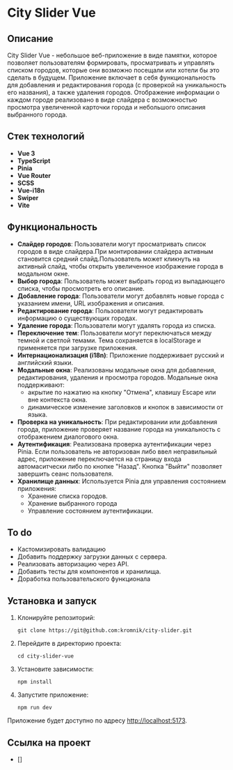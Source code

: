 # City Slider Vue

## Описание

City Slider Vue - небольшое веб-приложение в виде памятки, которое позволяет пользователям формировать, просматривать и управлять списком городов, которые они возможно посещали или хотели бы это сделать в будущем. 
Приложение включает в себя функциональность для добавления и редактирования города (с проверкой на уникальность его названия), а также удаления городов. 
Отображение информации о каждом городе реализовано в виде слайдера с возможностью просмотра увеличенной карточки города и небольшого описания выбранного города.

## Стек технологий

- **Vue 3**
- **TypeScript**
- **Pinia**
- **Vue Router**
- **SCSS**
- **Vue-i18n**
- **Swiper**
- **Vite**

## Функциональность

- **Слайдер городов**: Пользователи могут просматривать список городов в виде слайдера.При монтировании слайдера активным становится средний слайд.Пользователь может кликнуть на активный слайд, чтобы открыть увеличенное изображение города в модальном окне.
- **Выбор города**: Пользователь может выбрать город из выпадающего списка, чтобы просмотреть его описание.
- **Добавление города**: Пользователи могут добавлять новые города с указанием имени, URL изображения и описания.
- **Редактирование города**: Пользователи могут редактировать информацию о существующих городах.
- **Удаление города**: Пользователи могут удалять города из списка.
- **Переключение тем**: Пользователи могут переключаться между темной и светлой темами. Тема сохраняется в localStorage и применяется при загрузке приложения.
- **Интернационализация (i18n)**: Приложение поддерживает русский и английский языки.
- **Модальные окна**: Реализованы модальные окна для добавления, редактирования, удаления и просмотра городов. Модальные окна поддерживают:
  - акрытие по нажатию на кнопку "Отмена", клавишу Escape или вне контекста окна.
  - динамическое изменение заголовков и кнопок в зависимости от языка.
- **Проверка на уникальность**: При редактировании или добавления города, приложение проверяет название города на уникальность с отображением диалогового окна.
- **Аутентификация**: Реализована проверка аутентификации через Pinia. Если пользователь не авторизован либо ввел неправильный адрес, приложение переключается на страницу входа автомаситчески либо по кнопке "Назад". Кнопка "Выйти" позволяет завершить сеанс пользователя.
- **Хранилище данных**: Используется Pinia для управления состоянием приложения:
  - Хранение списка городов.
  - Хранение выбранного города
  - Управление состоянием аутентификации.

## To do
- Кастомизировать валидацию
- Добавить поддержку загрузки данных с сервера.
- Реализовать авторизацию через API.
- Добавить тесты для компонентов и хранилища.
- Доработка пользовательского функционала

## Установка и запуск

1. Клонируйте репозиторий:
    ```
    git clone https://git@github.com:kromnik/city-slider.git
    ```

2. Перейдите в директорию проекта:
    ```
    cd city-slider-vue
    ```

3. Установите зависимости:
    ```
    npm install
    ```

4. Запустите приложение:
    ```
    npm run dev
    ```

Приложение будет доступно по адресу [http://localhost:5173](http://localhost:5173).

## Ссылка на проект

* []
